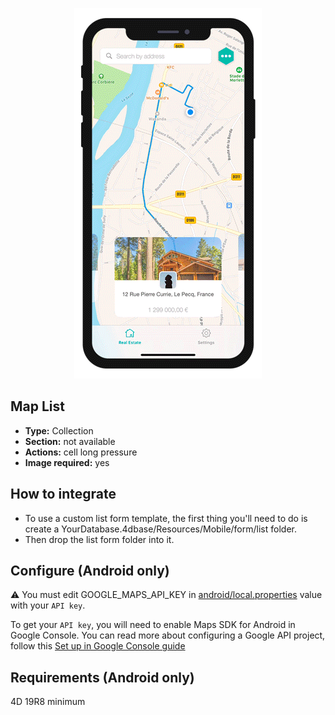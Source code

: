 <p align="center"><img src="https://github.com/4d-for-ios/4d-for-ios-form-list-MapList/blob/master/template.gif" alt="Map List" height="auto" width="300"></p>

## Map List

* **Type:** Collection
* **Section:** not available
* **Actions:** cell long pressure
* **Image required:** yes

## How to integrate

* To use a custom list form template, the first thing you'll need to do is create a YourDatabase.4dbase/Resources/Mobile/form/list folder.
* Then drop the list form folder into it.

## Configure (Android only)

⚠️ You must edit GOOGLE_MAPS_API_KEY in [android/local.properties](https://github.com/4d-go-mobile/form-list-MapList/blob/2ee62a5fd3ec4b1740f3474205eff621c8acae52/android/local.properties) value with your `API key`.

To get your `API key`, you will need to enable Maps SDK for Android in Google Console.
You can read more about configuring a Google API project, follow this [Set up in Google Console guide](https://developers.google.com/maps/documentation/android-sdk/start#get-key)

## Requirements (Android only)

4D 19R8 minimum
